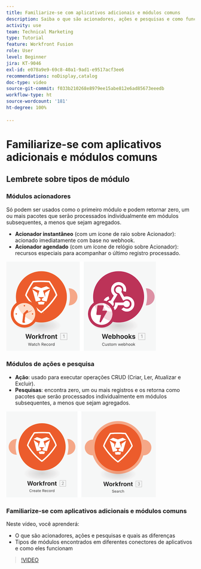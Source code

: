 ```yaml
---
title: Familiarize-se com aplicativos adicionais e módulos comuns
description: Saiba o que são acionadores, ações e pesquisas e como funcionam os tipos de módulos encontrados em diferentes conectores de aplicativos no  [!DNL Adobe Workfront Fusion].
activity: use
team: Technical Marketing
type: Tutorial
feature: Workfront Fusion
role: User
level: Beginner
jira: KT-9046
exl-id: e078a9e9-69c8-40a1-9ad1-e9517acf3ee6
recommendations: noDisplay,catalog
doc-type: video
source-git-commit: f033b210268e8979ee15abe812e6ad85673eeedb
workflow-type: ht
source-wordcount: '181'
ht-degree: 100%

---
```


# Familiarize-se com aplicativos adicionais e módulos comuns

## Lembrete sobre tipos de módulo

### Módulos acionadores

Só podem ser usados como o primeiro módulo e podem retornar zero, um ou mais pacotes que serão processados individualmente em módulos subsequentes, a menos que sejam agregados.

* **Acionador instantâneo** (com um ícone de raio sobre Acionador): acionado imediatamente com base no webhook.
* **Acionador agendado** (com um ícone de relógio sobre Acionador): recursos especiais para acompanhar o último registro processado.

![Uma imagem dos módulos acionadores](assets/beyond-basic-modules-1.png)

### Módulos de ações e pesquisa

* **Ação**: usado para executar operações CRUD (Criar, Ler, Atualizar e Excluir).
* **Pesquisas**: encontra zero, um ou mais registros e os retorna como pacotes que serão processados individualmente em módulos subsequentes, a menos que sejam agregados.

![Uma imagem dos módulos de ação e pesquisa](assets/beyond-basic-modules-2.png)

### Familiarize-se com aplicativos adicionais e módulos comuns

Neste vídeo, você aprenderá:

* O que são acionadores, ações e pesquisas e quais as diferenças
* Tipos de módulos encontrados em diferentes conectores de aplicativos e como eles funcionam

>[!VIDEO](https://video.tv.adobe.com/v/335287/?quality=12&learn=on)

